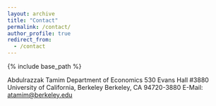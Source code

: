 ```yaml
---
layout: archive
title: "Contact"
permalink: /contact/
author_profile: true
redirect_from:
  - /contact
---
```


{% include base_path %}

Abdulrazzak Tamim
Department of Economics 
530 Evans Hall \#3880 
University of California, Berkeley 
Berkeley, CA 94720-3880
E-Mail: <a href="mailto:atamim@berkeley.edu" target="_blank" rel="noopener noreferrer">atamim@berkeley.edu</a>  
